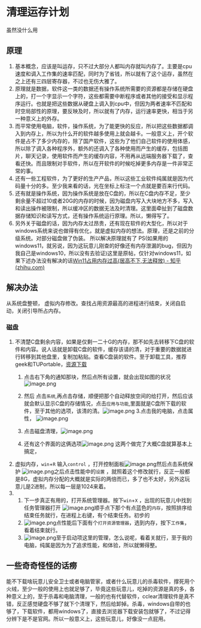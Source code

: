 # 清理运存计划

虽然没什么用
## 原理
1. 基本概念，应该是叫运存，只不过大部分人都叫内存就叫内存了。主要是cpu速度和调入工作集的速率匹配，同时为了省钱，所以就有了这个运存，虽然在之上还有三四层寄存器，不过也无伤大雅了。
2. 原理就是数据，软件这一类的数据还有操作系统所需要的资源都是存储在硬盘上的，打一个字显示一个字符，这些都需要中断程序或者其他的接受和显示程序运行。也就是把这些数据从硬盘上调入到cpu中，但因为两者速率不匹配和时空局部性的原理，要反映及时，所以就有了内存，运行速率更快，相当于另一种意义上的外存。
3. 而平常使用电脑，软件，操作系统，为了能更快的反应，所以把这些数据都调入到内存上，所以为什么开的软件越多使用上就会越卡。一般意义上，开个软件是占不了多少内存的，除了国产软件，这些为了他们自己软件的使用体感，所以除了调入各种程序外，额外的还调入了各种使用而产生的缓存，包括图片，聊天记录，使用软件而产生的缓存内容，不用再从远端服务器下载了，查看还快。而且限制对手软件，所以在开软件的时候吃掉更多内存是一件非常正常的事。
4. 还有一些工程软件，为了更好的生产产品，所以这些工业软件纯属就是因为代码量十分的多。至少我来看的话，光在坐标上标注一个点就是要百来行代码。
5. 还有就是操作系统，因为操作系统是放在C盘的，所以在C盘内存不足，至少剩余量不超过10或者20G的内存的时候，因为磁盘内写入大块地方不多，写入和读出操作被限制，所以缓冲区的数据无法及时清理。这里面牵扯到了磁盘数据存储知识和读写方式，还有操作系统运行原理。所以，懒得写了。
6. 另外关于磁盘的话，因为内存太过昂贵，还有现在软件的大型化，所以对于windows系统来说也做得有优化，就是虚拟内存的想法。原理，还是之前的分级系统。对部分磁盘做了伪装。
所以解决原理就有了
PS(如果用的windows11，就另说，因为这玩意儿刚查的好像还有内存泄漏的bug，但因为我自己是windows10，所以没有去验证)这里是原帖，仅针对windows11，如果下述办法没有解决的话[Win11占用内存过高(居高不下,无法释放) - 知乎 (zhihu.com)](https://zhuanlan.zhihu.com/p/542299408)
## 解决办法
从系统盘整顿， 虚拟内存修改。查找占用资源最高的进程进行结束，关闭自启动，关闭引导所占内存。
### 磁盘
1. 不清楚C盘剩余内容，如果是仅剩一二十G的内存，那不如先去转移下C盘的软件和内容。说人话就是卸载C盘的软件，缓存该请的清，对于重要的数据就进行转移到其他盘里，复制加粘贴。查看C盘装的软件。至于卸载工具，推荐geek和TUPortable，[资源下载](https://mirrorcloud.lanzoul.com/iHdT10q0f9xe)
	1. 点击右下角的通知那块，然后点所有设置，就会出现如图的状况 ![image.png](https://raw.githubusercontent.com/jerry857/iamge/main/20230313214742.png)
	2. 然后 点击`系统`,再点击存储，顺便把那个自动释放空间的给打开，然后应该就会默认显示C盘的存储情况，点击`应用与功能`,里面就是C盘所下载的软件，至于其他的选项，该清的清。![image.png](https://raw.githubusercontent.com/jerry857/iamge/main/20230313214911.png)
	3.点击我的电脑，点击属性， ![image.png](https://raw.githubusercontent.com/jerry857/iamge/main/20230313215922.png)

	4. 点击磁盘清理，![image.png](https://raw.githubusercontent.com/jerry857/iamge/main/20230313215845.png)
	5. 还有这个界面的这俩选项![image.png](https://gitee.com/jerry-857/images/raw/master/20230313220107.png)
	这两个做完了大概C盘就算基本上搞定，
2. 虚拟内存，`win`+`R` 输入`control` ，打开控制面板![image.png](https://raw.githubusercontent.com/jerry857/iamge/main/20230313214132.png)然后点击系统保护 ![image.png](https://raw.githubusercontent.com/jerry857/iamge/main/20230313220754.png)之后点击性能中的`设置` ，就照着这个修改就行，反正一般都是8G，虚拟内存分配的大概就是实际的两倍而已，多了也不太好，另外这玩意儿是2进制，所以每一层是1024来着。
3. 
	1. 下一步真正有用的，打开系统管理器。按下`win`+`X` ，出现的玩意儿中找到任务管理器打开 ![image.png](https://raw.githubusercontent.com/jerry857/iamge/main/20230313221516.png)顺手点下那个有点蓝色的`内存`，按照排序给结束任务就行，在进程上右键，有个结束任务。初步的
	2. ![image.png](https://raw.githubusercontent.com/jerry857/iamge/main/20230313221759.png)点性能后下面有个`打开资源管理器`，选到内存，按下`工作集`，看着结束就行。
	3. ![image.png](https://raw.githubusercontent.com/jerry857/iamge/main/20230313222046.png)至于启动项这里的管理，怎么说呢，看着关就行，至于我的电脑，纯属是因为为了追求性能，和体验，所以就懒得整。
## 一些奇奇怪怪的话痨
能不下载啥玩意儿安全卫士或者电脑管家，或者什么玩意儿的杀毒软件，撑死用个火绒，至少一般的使用上也就足够了，毕竟这些玩意儿，吃掉的资源是真的多，各种意义上的，至于杀毒和电脑清理，一般的也有代替软件，cclear清理软件是真不错，反正感觉硬盘不够了就下个清理下，然后给卸掉。杀毒，windows自带的也够了，下载软件，都用windows了，直接去浏览器下载安装包就够了，不过记得分辨下是不是官网。所以一般意义上，这些玩意儿，好像没一点屁用。